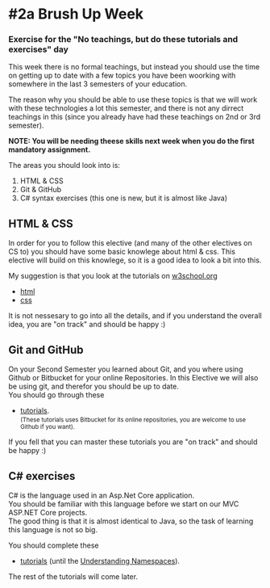 # #2a Brush Up Week
### Exercise for the "No teachings, but do these tutorials and exercises" day

This week there is no formal teachings, but instead you should use the time on getting up to date with a few topics you have been woorking with somewhere in the last 3 semesters of your education.

The reason why you should be able to use these topics is that  we will work with these technologies a lot this semester, and there is not any dirrect teachings in this (since you already have had these teachings on 2nd or 3rd semester).    

**NOTE: You will be needing theese skills next week when you do the first mandatory assignment.**

The areas you should look into is:

1. HTML & CSS
2. Git & GitHub
3. C# syntax exercises (this one is new, but it is almost like Java)    

## HTML & CSS
In order for you to follow this elective (and many of the other electives on CS to) you should have some basic knowlege about html & css. This elective will build on this knowlege, so it is a good idea to look a bit into this.    

My suggestion is that you look at the tutorials on [w3school.org](http://www.w3schools.com)    
* [html](http://www.w3schools.com/html/)
* [css](http://www.w3schools.com/css/)    

It is not nessesary to go into all the details, and if you understand the overall idea, you are "on track" and should be happy :)

## Git and GitHub
On your Second Semester you learned about Git, and you where using Github or Bitbucket for your online Repositories. In this Elective we will also be using git, and therefor you should be up to date.    
You should go through these 
* [tutorials](https://github.com/keacore/GitTypicalUseCases/blob/master/README.md#git---typical-use-cases).     
<small>(These tutorials uses Bitbucket for its online repositories, you are welcome to use Github if you want).</small>      

If you fell that you can master these tutorials you are "on track" and should be happy :)

## C# exercises
C# is the language used in an Asp.Net Core application.    
You should be familiar with this language before we start on our MVC ASP.NET Core projects.    
The good thing is that it is almost identical to Java, so the task of learning this language is not so big.

You should complete these 
* [tutorials](https://www.microsoft.com/net/tutorials/csharp/getting-started) (until the [Understanding Namespaces](https://www.microsoft.com/net/tutorials/csharp/getting-started/namespaces)).     

The rest of the tutorials will come later.
